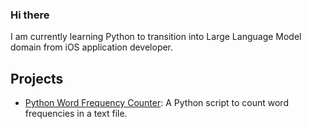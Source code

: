 ### Hi there

I am currently learning Python to transition into Large Language Model domain from iOS application developer.

## Projects

- [Python Word Frequency Counter](https://github.com/your-username/python-word-frequency): A Python script to count word frequencies in a text file.

<!--
**kalaivanivelusamy/kalaivanivelusamy** is a ✨ _special_ ✨ repository because its `README.md` (this file) appears on your GitHub profile.

Here are some ideas to get you started:

- 🔭 I’m currently working on ...
- 🌱 I’m currently learning ...
- 👯 I’m looking to collaborate on ...
- 🤔 I’m looking for help with ...
- 💬 Ask me about ...
- 📫 How to reach me: ...
- 😄 Pronouns: ...
- ⚡ Fun fact: ...
-->
